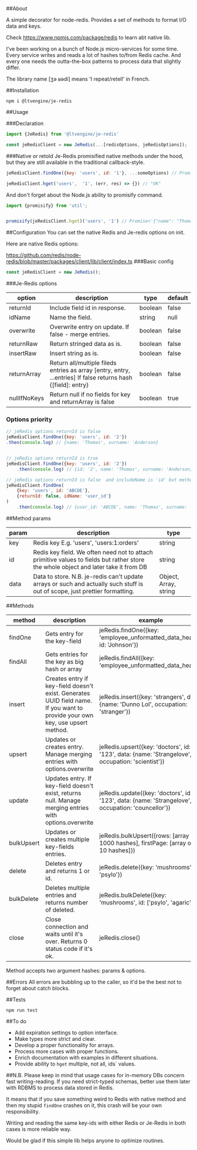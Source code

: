 ##About

A simple decorator for node-redis. Provides a set of methods to format I/O data and keys.

Check https://www.npmjs.com/package/redis to learn abt native lib.

I've been working on a bunch of Node.js micro-services for some time. Every service writes and reads a lot of hashes 
to/from Redis cache. And every one needs the outta-the-box patterns to process data that slightly differ.


The library name [ʒə ʁədi]  means 'I repeat/retell' in French.



##Installation

````shell
npm i @ltvengine/je-redis
````


##Usage

###Declaration

````javascript
import {JeRedis} from '@ltvengine/je-redis'

const jeRedisClient = new JeRedis(...[redisOptions, jeRedisOptions]);
````



###Native or retold
Je-Redis promisified native methods under the hood, but they are still available in the traditional callback-style.

````javascript
jeRedisClient.findOne({key: 'users', id: '1'}, ...someOptions) // Promise<Record | null>  

jeRedisClient.hget('users',  '1', (err, res) => {}) // "OK"  
````
And don't forget about the Node.js ability to promisify command.

````javascript
import {promisify} from 'util';


promisify(jeRedisClient.hget)('users', '1') // Promise<'{"name": "Thomas", "surname": "Anderson"}'>  
````

##Configuration
You can set the native Redis and Je-redis options on init.

Here are native Redis options:

https://github.com/redis/node-redis/blob/master/packages/client/lib/client/index.ts
###Basic config
````javascript
const jeRedisClient = new JeRedis(); 
````

###Je-Redis options

| option       | description                                                                                                    | type    | default |
|--------------|----------------------------------------------------------------------------------------------------------------|---------|---------|
| returnId     | Include field id in response.                                                                                  | boolean | false   |
| idName       | Name the field.                                                                                                | string  | null    |
| overwrite    | Overwrite entry on update.  If false - merge entries.                                                          | boolean | false   |
| returnRaw    | Return stringed data as is.                                                                                    | boolean | false   |
| insertRaw    | Insert string as is.                                                                                           | boolean | false   |
| returnArray  | Return all/multiple fileds entries as array  [entry, entry, ...entries] If false returns hash {[field]: entry} | boolean | false   |
| nullIfNoKeys | Return null if no fields for key  and returnArray is false                                                     | boolean | true    |


### Options priority
````javascript
// jeRedis options returnId is false
jeRedisClient.findOne({key: 'users', id: '2'})
.then(console.log) // {name: 'Thomas', surname: 'Anderson}


// jeRedis options returnId is true
jeRedisClient.findOne({key: 'users', id: '2'})
    .then(console.log) // {id: '2', name: 'Thomas', surname: 'Anderson}

// jeRedis options returnId is false  and includeName is 'id' but method options overwrite it
jeRedisClient.findOne(
    {key: 'users', id: 'ABCDE'}, 
    {returnId: false, idName: 'user_id'}
)
    .then(console.log) // {user_id: 'ABCDE', name: 'Thomas', surname: 'Anderson}
````

##Method params

| param | description                                                                                                                           | type                  |
|-------|---------------------------------------------------------------------------------------------------------------------------------------|-----------------------|
| key   | Redis key E.g. 'users', 'users:1:orders'                                                                                              | string                |
| id    | Redis key field.  We often need not to attach primitive values to fields  but rather store the whole object and later take it from DB | string                |
| data  | Data to store. N.B. je-redis can't update arrays or such  and actually such stuff is out of scope,  just prettier formatting.         | Object, Array, string |


##Methods

| method     	| description                                                                                                                  	| example                                                                                          	| response              	|
|------------	|------------------------------------------------------------------------------------------------------------------------------	|--------------------------------------------------------------------------------------------------	|-----------------------	|
| findOne    	| Gets entry for the key-field                                                                                                 	| jeRedis.findOne({key: 'employee_unformatted_data_heap', id: 'Johnson'})                          	| Object / null         	|
| findAll    	| Gets entries for the key as big hash or array                                                                                	| jeRedis.findAll({key: 'employee_unformatted_data_heap'})                                         	| Array / Object / null 	|
| insert     	| Creates entry if key-field doesn't exist. Generates UUID field name. If you want to provide your own key, use upsert method. 	| jeRedis.insert({key: 'strangers', data: {name: 'Dunno Lol', occupation: 'stranger'})             	| Object / null         	|
| upsert     	| Updates or creates entry. Manage merging entries with options.overwrite                                                      	| jeRedis.upsert({key: 'doctors', id: '123', data: {name: 'Strangelove', occupation: 'scientist'}) 	| Object                	|
| update     	| Updates entry. If key-field doesn't exist, returns null. Manage merging entries with options.overwrite                        | jeRedis.update({key: 'doctors', id: '123', data: {name: 'Strangelove', occupation: 'councellor'}) | Object      / null       	|
| bulkUpsert 	| Updates or creates multiple key-fields entries.                                                                              	| jeRedis.bulkUpsert({rows: [array of 1000 hashes], firstPage: [array of 10 hashes]})              	| Object                	|
| delete     	| Deletes entry and returns 1 or id.                                                                                           	| jeRedis.delete({key: 'mushrooms', id: 'psylo'})                                                  	| number / string       	|
| bulkDelete 	| Deletes multiple entries and returns number of deleted.                                                                      	| jeRedis.bulkDelete({key: 'mushrooms', id: ['psylo', 'agaric']})                                  	| number                	|
| close      	| Close connection and waits until it's over. Returns 0 status code if it's ok.                                                	| jeRedis.close()                                                                                  	| number                	|

Method accepts two argument hashes: params & options. 

##Errors
All errors are bubbling up to the caller, so it'd be the best not to forget about catch blocks.

##Tests
````shell
npm run test
````

##To do
- Add expiration settings to option interface.
- Make types more strict and clear.
- Develop a proper functionality for arrays.
- Process more cases with proper functions. 
- Enrich documentation with examples in different situations. 
- Provide ability to ``hget`` multiple, not all, ids` values.


 
##N.B.
Please keep in mind that usage cases for in-memory DBs concern fast writing-reading. 
If you need strict-typed schemas, better use them later with RDBMS to process data stored in Redis.


It means that if you save something weird to Redis with native method and then my stupid ``findOne`` crashes on it,
this crash will be your own responsibility.


Writing and reading the same key-ids with either Redis or Je-Redis in both cases is more reliable way.



Would be glad if this simple lib helps anyone to optimize routines.